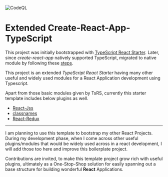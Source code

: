 ![CodeQL](https://github.com/vigsank/extended-cra-ts/workflows/CodeQL/badge.svg)
<h1>Extended Create-React-App-TypeScript</h1>

This project was initially bootstrapped with [TypeScript React Starter](https://github.com/Microsoft/TypeScript-React-Starter). Later, since _create-react-app_ natively supported TypeScript, migrated to native module by following these [steps](https://vincenttunru.com/migrate-create-react-app-typescript-to-create-react-app/).

This project is an extended _TypeScript React Starter_ having many other useful and widely used modules for a React Application development using Typescript.

Apart from those basic modules given by TsRS, currently this starter template includes below plugins as well.

- [React-Jss](https://github.com/cssinjs/react-jss)
- [classnames](https://github.com/JedWatson/classnames)
- [React-Redux](https://github.com/reduxjs/react-redux)

<hr />

I am planning to use this template to bootstrap my other React Projects. During my development phase, when I come across other useful plugins/modules that would be widely used across in a react development, I will add those too here and improve this boilerplate project.

Contributions are invited, to make this template project grow rich with useful plugins, ultimately as a One-Stop-Shop solution for easily spanning out a base structure for building wonderful **React** Applications.
